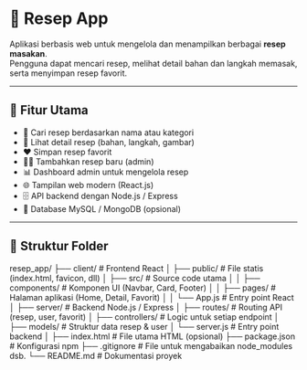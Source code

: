 # 🍲 Resep App

Aplikasi berbasis web untuk mengelola dan menampilkan berbagai **resep masakan**.  
Pengguna dapat mencari resep, melihat detail bahan dan langkah memasak, serta menyimpan resep favorit.

---

## 🚀 Fitur Utama
- 🔎 Cari resep berdasarkan nama atau kategori  
- 📑 Lihat detail resep (bahan, langkah, gambar)  
- ❤️ Simpan resep favorit  
- 👩‍🍳 Tambahkan resep baru (admin)  
- 📊 Dashboard admin untuk mengelola resep  
- 🌐 Tampilan web modern (React.js)  
- 🗄️ API backend dengan Node.js / Express  
- 💾 Database MySQL / MongoDB (opsional)  

---

## 📂 Struktur Folder
resep_app/
├── client/ # Frontend React
│ ├── public/ # File statis (index.html, favicon, dll)
│ ├── src/ # Source code utama
│ │ ├── components/ # Komponen UI (Navbar, Card, Footer)
│ │ ├── pages/ # Halaman aplikasi (Home, Detail, Favorit)
│ │ └── App.js # Entry point React
│
├── server/ # Backend Node.js / Express
│ ├── routes/ # Routing API (resep, user, favorit)
│ ├── controllers/ # Logic untuk setiap endpoint
│ ├── models/ # Struktur data resep & user
│ └── server.js # Entry point backend
│
├── index.html # File utama HTML (opsional)
├── package.json # Konfigurasi npm
├── .gitignore # File untuk mengabaikan node_modules dsb.
└── README.md # Dokumentasi proyek 
